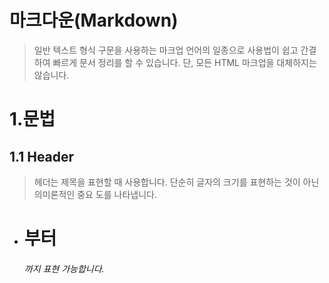 # 마크다운(Markdown)
> 일반 텍스트 형식 구문을 사용하는 마크업 언어의 일종으로 사용법이 쉽고 간결하여 빠르게 문서
정리를 할 수 있습니다. 단, 모든 HTML 마크업을 대체하지는 않습니다.

# 1.문법

## 1.1 Header
>헤더는 제목을 표현할 때 사용합니다. 단순히 글자의 크기를 표현하는 것이 아닌 의미론적인 중요
도를 나타냅니다.
- <h1> 부터 <h6> 까지 표현 가능합니다.
